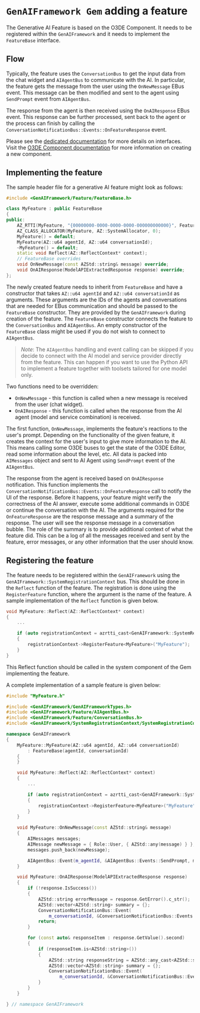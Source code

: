 # `GenAIFramework Gem` adding a feature
The Generative AI Feature is based on the O3DE Component. It needs to be registered within the `GenAIFramework` and it needs to implement the `FeatureBase` interface.

## Flow
Typically, the feature uses the `ConversationBus` to get the input data from the chat widget and `AIAgentBus` to communicate with the AI. In particular, the feature gets the message from the user using the `OnNewMessage` EBus event. This message can be then modified and sent to the agent using `SendPrompt` event from `AIAgentBus`.

The response from the agent is then received using the `OnAIResponse` EBus event. This response can be further processed, sent back to the agent or the process can finish by calling
the `ConversationNotificationBus::Events::OnFeatureResponse` event.

Please see the [dedicated documentation](./interfaces.md) for more details on interfaces. Visit the [O3DE Component documentation](https://www.docs.o3de.org/docs/user-guide/programming/components/) for more information on creating a new component.

## Implementing the feature
The sample header file for a generative AI feature might look as follows:
```cpp
#include <GenAIFramework/Feature/FeatureBase.h>

class MyFeature : public FeatureBase
{
public:
    AZ_RTTI(MyFeature, "{00000000-0000-0000-0000-000000000000}", FeatureBase);
    AZ_CLASS_ALLOCATOR(MyFeature, AZ::SystemAllocator, 0);
    MyFeature() = default;
    MyFeature(AZ::u64 agentId, AZ::u64 conversationId);
    ~MyFeature() = default;
    static void Reflect(AZ::ReflectContext* context);
    // FeatureBase overrides
    void OnNewMessage(const AZStd::string& message) override;
    void OnAIResponse(ModelAPIExtractedResponse response) override;
};
```

The newly created feature needs to inherit from `FeatureBase` and have a constructor that takes `AZ::u64 agentId` and `AZ::u64 conversationId` as arguments. These arguments are the IDs of the agents and conversations that are needed for EBus communication and should be passed to the `FeatureBase` constructor. They are provided by the `GenAIFramework` during creation of the feature. The `FeatureBase` constructor connects the feature to the `ConversationBus` and `AIAgentBus`. An empty constructor of the `FeatureBase` class might be used if you do not wish to connect to `AIAgentBus`.

> _Note_: The `AIAgentBus` handling and event calling can be skipped if you decide to connect with the AI model and service provider directly from the feature. This can happen if you want to use the Python API to implement a feature together with toolsets tailored for one model only.

Two functions need to be overridden:
- `OnNewMessage` - this function is called when a new message is received from the user (chat widget).
- `OnAIResponse` - this function is called when the response from the AI agent (model and service combination) is received.

The first function, `OnNewMessage`, implements the feature's reactions to the user's prompt. Depending on the functionality of the given feature, it creates the context for the user's input to give more information to the AI. This means calling some O3DE buses to get the state of the O3DE Editor, read some information about the level, etc. All data is packed into `AIMessages` object and sent to AI Agent using `SendPrompt` event of the `AIAgentBus`.

The response from the agent is received based on `OnAIResponse` notification. This function implements the `ConversationNotificationBus::Events::OnFeatureResponse` call to notify the UI of the response. Before it happens, your feature might verify the correctness of the AI answer, execute some additional commands in O3DE or continue the conversation with the AI. The arguments required for the `OnFeatureResponse` are the response message and a summary of the response. The user will see the response message in a conversation bubble. The role of the summary is to provide additional context of what the feature did. This can be a log of all the messages received and sent by the feature, error messages, or any other information that the user should know.

## Registering the feature

The feature needs to be registered within the `GenAIFramework` using the `GenAIFramework::SystemRegistrationContext` bus. This should be done in the `Reflect` function of the feature. The registration is done using the `RegisterFeature` function, where the argument is the name of the feature. A sample implementation of the `Reflect` function is given below.
```cpp
void MyFeature::Reflect(AZ::ReflectContext* context)
{
    ...

    if (auto registrationContext = azrtti_cast<GenAIFramework::SystemRegistrationContext*>(context))
    {
        registrationContext->RegisterFeature<MyFeature>("MyFeature");
    }
}
```
This Reflect function should be called in the system component of the Gem implementing the feature.

A complete implementation of a sample feature is given below:
```cpp
#include "MyFeature.h"

#include <GenAIFramework/GenAIFrameworkTypes.h>
#include <GenAIFramework/Feature/AIAgentBus.h>
#include <GenAIFramework/Feature/ConversationBus.h>
#include <GenAIFramework/SystemRegistrationContext/SystemRegistrationContext.h>

namespace GenAIFramework
{
    MyFeature::MyFeature(AZ::u64 agentId, AZ::u64 conversationId)
        : FeatureBase(agentId, conversationId)
    {
    }

    void MyFeature::Reflect(AZ::ReflectContext* context)
    {
        ...

        if (auto registrationContext = azrtti_cast<GenAIFramework::SystemRegistrationContext*>(context))
        {
            registrationContext->RegisterFeature<MyFeature>("MyFeature");
        }
    }

    void MyFeature::OnNewMessage(const AZStd::string& message)
    {
        AIMessages messages;
        AIMessage newMessage = { Role::User, { AZStd::any(message) } };
        messages.push_back(newMessage);

        AIAgentBus::Event(m_agentId, &AIAgentBus::Events::SendPrompt, messages);
    }

    void MyFeature::OnAIResponse(ModelAPIExtractedResponse response)
    {
        if (!response.IsSuccess())
        {
            AZStd::string errorMessage = response.GetError().c_str();
            AZStd::vector<AZStd::string> summary = {};
            ConversationNotificationBus::Event(
                m_conversationId, &ConversationNotificationBus::Events::OnFeatureResponse, errorMessage, summary);
            return;
        }

        for (const auto& responseItem : response.GetValue().second)
        {
            if (responseItem.is<AZStd::string>())
            {
                AZStd::string responseString = AZStd::any_cast<AZStd::string>(responseItem);
                AZStd::vector<AZStd::string> summary = {};
                ConversationNotificationBus::Event(
                    m_conversationId, &ConversationNotificationBus::Events::OnFeatureResponse, responseString, summary);
            }
        }
    }

} // namespace GenAIFramework
```
